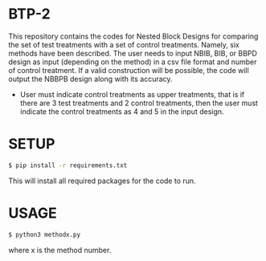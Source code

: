 # BTP-2
This repository contains the codes for Nested Block Designs for comparing the set of test treatments with a set of control treatments. Namely, six methods have been described. The user needs to input NBIB, BIB, or BBPD design as input (depending on the method) in a csv file format and number of control treatment. If a valid construction will be possible, the code will output the NBBPB design along with its accuracy. 

* User must indicate control treatments as upper treatments, that is if there are 3 test treatments and 2 control treatments, then the user must indicate the control treatments as 4 and 5 in the input design. 

# SETUP

```bash
$ pip install -r requirements.txt
```
This will install all required packages for the code to run.

# USAGE

```bash
$ python3 methodx.py
```
where x is the method number.
